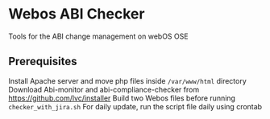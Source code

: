 # Webos ABI Checker
Tools for the ABI change management on webOS OSE

## Prerequisites
Install Apache server and move php files inside `/var/www/html` directory   
Download Abi-monitor and abi-compliance-checker from https://github.com/lvc/installer
Build two Webos files before running `checker_with_jira.sh`
For daily update, run the script file daily using crontab

